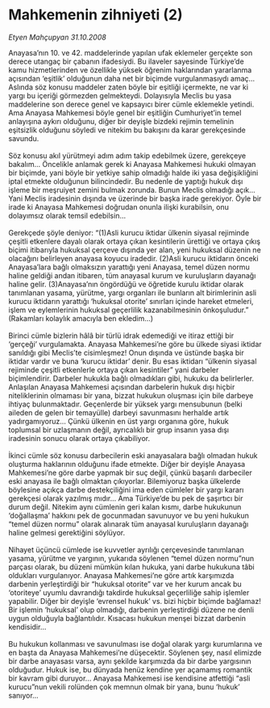 # Mahkemenin zihniyeti (2)

*Etyen Mahçupyan 31.10.2008*

<div class="taraf_structure_2col_1zq">
<div class="margen_n">



 <p>Anayasa’nın 10. ve 42. maddelerinde yapılan ufak eklemeler gerçekte son derece utangaç bir çabanın ifadesiydi. Bu ilaveler sayesinde Türkiye’de kamu hizmetlerinden ve özellikle yüksek öğrenim haklarından yararlanma açısından ‘eşitlik’ olduğunun daha net bir biçimde vurgulanmasıydı amaç... Aslında söz konusu maddeler zaten böyle bir eşitliği içermekte, ne var ki yargı bu içeriği görmezden gelmekteydi. Dolayısıyla Meclis bu yasa maddelerine son derece genel ve kapsayıcı birer cümle eklemekle yetindi. Ama Anayasa Mahkemesi böyle genel bir eşitliğin Cumhuriyet’in temel anlayışına aykırı olduğunu, diğer bir deyişle bizdeki rejimin temelinin eşitsizlik olduğunu söyledi ve nitekim bu bakışını da karar gerekçesinde savundu.<br/><br/>Söz konusu akıl yürütmeyi adım adım takip edebilmek üzere, gerekçeye bakalım... Öncelikle anlamak gerek ki Anayasa Mahkemesi hukuki olmayan bir biçimde, yani böyle bir yetkiye sahip olmadığı halde iki yasa değişikliğini iptal etmekte olduğunun bilincindedir. Bu nedenle de yaptığı hukuk dışı işleme bir meşruiyet zemini bulmak zorunda. Bunun Meclis olmadığı açık... Yani Meclis iradesinin dışında ve üzerinde bir başka irade gerekiyor. Öyle bir irade ki Anayasa Mahkemesi doğrudan onunla ilişki kurabilsin, onu dolayımsız olarak temsil edebilsin...<br/><br/>Gerekçede şöyle deniyor: “(1)Asli kurucu iktidar ülkenin siyasal rejiminde çeşitli etkenlere dayalı olarak ortaya çıkan kesintilerin ürettiği ve ortaya çıkış biçimi itibarıyla hukuksal çerçeve dışında yer alan, yeni hukuksal düzenin ne olacağını belirleyen anayasa koyucu iradedir. (2)Asli kurucu iktidarın önceki Anayasa’lara bağlı olmaksızın yarattığı yeni Anayasa, temel düzen normu haline geldiği andan itibaren, tüm anayasal kurum ve kuruluşların dayanağı haline gelir. (3)Anayasa’nın öngördüğü ve öğretide kurulu iktidar olarak tanımlanan yasama, yürütme, yargı organları ile bunların alt birimlerinin asli kurucu iktidarın yarattığı ‘hukuksal otorite’ sınırları içinde hareket etmeleri, işlem ve eylemlerinin hukuksal geçerlilik kazanabilmesinin önkoşuludur.” (Rakamları kolaylık amacıyla ben ekledim...)<br/><br/>Birinci cümle bizlerin hâlâ bir türlü idrak edemediği ve itiraz ettiği bir ‘gerçeği’ vurgulamakta. Anayasa Mahkemesi’ne göre bu ülkede siyasi iktidar sanıldığı gibi Meclis’te cisimleşmez! Onun dışında ve üstünde başka bir iktidar vardır ve buna ‘kurucu iktidar’ denir. Bu esas iktidarı “ülkenin siyasal rejiminde çeşitli etkenlerle ortaya çıkan kesintiler” yani darbeler biçimlendirir. Darbeler hukukla bağlı olmadıkları gibi, hukuku da belirlerler. Anlaşılan Anayasa Mahkemesi açısından darbelerin hukuk dışı hiçbir niteliklerinin olmaması bir yana, bizzat hukukun oluşması için bile darbeye ihtiyaç bulunmaktadır. Geçenlerde bir yüksek yargı mensubunun (belki aileden de gelen bir temayülle) darbeyi savunmasını herhalde artık yadırgamıyoruz... Çünkü ülkenin en üst yargı organına göre, hukuk toplumsal bir uzlaşmanın değil, ayrıcalıklı bir grup insanın yasa dışı iradesinin sonucu olarak ortaya çıkabiliyor.<br/><br/>İkinci cümle söz konusu darbecilerin eski anayasalara bağlı olmadan hukuk oluşturma haklarının olduğunu ifade etmekte. Diğer bir deyişle Anayasa Mahkemesi’ne göre darbe yapmak bir suç değil, çünkü başarılı darbeciler eski anayasa ile bağlı olmaktan çıkıyorlar. Bilemiyoruz başka ülkelerde böylesine açıkça darbe destekçiliğini ima eden cümleler bir yargı kararı gerekçesi olarak yazılmış mıdır... Ama Türkiye’de bu pek de şaşırtıcı bir durum değil. Nitekim aynı cümlenin geri kalan kısmı, darbe hukukunun ‘doğallaşma’ hakkını pek de gocunmadan savunuyor ve bu yeni hukukun “temel düzen normu” olarak alınarak tüm anayasal kuruluşların dayanağı haline gelmesi gerektiğini söylüyor. <br/><br/>Nihayet üçüncü cümlede ise kuvvetler ayrılığı çerçevesinde tanımlanan yasama, yürütme ve yargının, yukarıda söylenen “temel düzen normu”nun parçası olarak, bu düzeni mümkün kılan hukuka, yani darbe hukukuna tâbi oldukları vurgulanıyor. Anayasa Mahkemesi’ne göre artık karşımızda darbenin yerleştirdiği bir “hukuksal otorite” var ve her kurum ancak bu ‘otoriteye’ uyumlu davrandığı takdirde hukuksal geçerliliğe sahip işlemler yapabilir. Diğer bir deyişle ‘evrensel hukuk’ vs. bizi hiçbir biçimde bağlamaz! Bir işlemin ‘hukuksal’ olup olmadığı, darbenin yerleştirdiği düzene ne denli uygun olduğuyla bağlantılıdır. Kısacası hukukun menşei bizzat darbenin kendisidir... <br/><br/>Bu hukukun kollanması ve savunulması ise doğal olarak yargı kurumlarına ve en başta da Anayasa Mahkemesi’ne düşecektir. Söylenen şey, nasıl elimizde bir darbe anayasası varsa, aynı şekilde karşımızda da bir darbe yargısının olduğudur. Hukuk ise, bu dünyada henüz kendine yer açamamış romantik bir kavram gibi duruyor... Anayasa Mahkemesi ise kendisine atfettiği “asli kurucu”nun vekili rolünden çok memnun olmak bir yana, bunu ‘hukuk’ sanıyor...</p>

<br/>


<div id="taraf_not">
</div>

</div>


</div>
